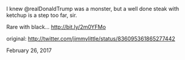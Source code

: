 I knew @realDonaldTrump was a monster, but a well done steak with ketchup is a step too far, sir. 

Rare with black… http://bit.ly/2m0YFMo 

original: http://twitter.com/jimmylittle/status/836095361865277442 

February 26, 2017